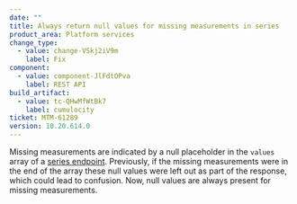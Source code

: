 ```yaml
---
date: ""
title: Always return null values for missing measurements in series
product_area: Platform services
change_type:
  - value: change-VSkj2iV9m
    label: Fix
component:
  - value: component-JlFdtOPva
    label: REST API
build_artifact:
  - value: tc-QHwMfWtBk7
    label: cumulocity
ticket: MTM-61289
version: 10.20.614.0
---
```

Missing measurements are indicated by a null placeholder in the `values` array of a [series endpoint](https://cumulocity.com/api/core/#operation/getMeasurementSeriesResource).
Previously, if the missing measurements were in the end of the array these null values were left out as part of the response, which could lead to confusion.
Now, null values are always present for missing measurements.
